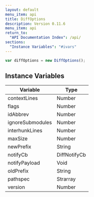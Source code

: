 ```yaml
---
layout: default
menu_item: api
title: DiffOptions
description: Version 0.11.6
menu_item: api
return_to:
  "API Documentation Index": /api/
sections:
  "Instance Variables": "#ivars"
---
```


```js
var diffOptions = new DiffOptions();
```

## <a name="ivars"></a>Instance Variables

| Variable | Type |
| --- | --- |
| <a name="contextLines"></a>contextLines | Number |
| <a name="flags"></a>flags | Number |
| <a name="idAbbrev"></a>idAbbrev | Number |
| <a name="ignoreSubmodules"></a>ignoreSubmodules | Number |
| <a name="interhunkLines"></a>interhunkLines | Number |
| <a name="maxSize"></a>maxSize | Number |
| <a name="newPrefix"></a>newPrefix | String |
| <a name="notifyCb"></a>notifyCb | DiffNotifyCb |
| <a name="notifyPayload"></a>notifyPayload | Void |
| <a name="oldPrefix"></a>oldPrefix | String |
| <a name="pathspec"></a>pathspec | Strarray |
| <a name="version"></a>version | Number |

